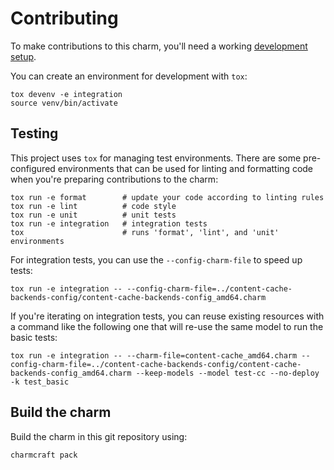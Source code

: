 # Contributing

To make contributions to this charm, you'll need a working [development setup](https://juju.is/docs/sdk/dev-setup).

You can create an environment for development with `tox`:

```shell
tox devenv -e integration
source venv/bin/activate
```

## Testing

This project uses `tox` for managing test environments. There are some pre-configured environments
that can be used for linting and formatting code when you're preparing contributions to the charm:

```shell
tox run -e format        # update your code according to linting rules
tox run -e lint          # code style
tox run -e unit          # unit tests
tox run -e integration   # integration tests
tox                      # runs 'format', 'lint', and 'unit' environments
```

For integration tests, you can use the `--config-charm-file` to speed up tests:

```shell
tox run -e integration -- --config-charm-file=../content-cache-backends-config/content-cache-backends-config_amd64.charm
```

If you're iterating on integration tests, you can reuse existing resources with a command like the following one that will re-use the same model to run the basic tests:

```shell
tox run -e integration -- --charm-file=content-cache_amd64.charm --config-charm-file=../content-cache-backends-config/content-cache-backends-config_amd64.charm --keep-models --model test-cc --no-deploy -k test_basic
```

## Build the charm

Build the charm in this git repository using:

```shell
charmcraft pack
```

<!-- You may want to include any contribution/style guidelines in this document>
